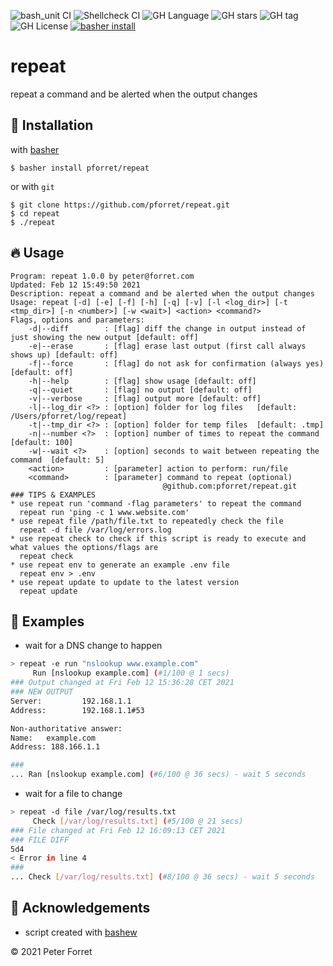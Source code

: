 ![bash_unit CI](https://github.com/pforret/repeat/workflows/bash_unit%20CI/badge.svg)
![Shellcheck CI](https://github.com/pforret/repeat/workflows/Shellcheck%20CI/badge.svg)
![GH Language](https://img.shields.io/github/languages/top/pforret/repeat)
![GH stars](https://img.shields.io/github/stars/pforret/repeat)
![GH tag](https://img.shields.io/github/v/tag/pforret/repeat)
![GH License](https://img.shields.io/github/license/pforret/repeat)
[![basher install](https://img.shields.io/badge/basher-install-white?logo=gnu-bash&style=flat)](https://basher.gitparade.com/package/)

# repeat

repeat a command and be alerted when the output changes

## 🚀 Installation

with [basher](https://github.com/basherpm/basher)

	$ basher install pforret/repeat

or with `git`

	$ git clone https://github.com/pforret/repeat.git
	$ cd repeat
    $ ./repeat

## 🔥 Usage

```
Program: repeat 1.0.0 by peter@forret.com
Updated: Feb 12 15:49:50 2021
Description: repeat a command and be alerted when the output changes
Usage: repeat [-d] [-e] [-f] [-h] [-q] [-v] [-l <log_dir>] [-t <tmp_dir>] [-n <number>] [-w <wait>] <action> <command?>
Flags, options and parameters:
    -d|--diff        : [flag] diff the change in output instead of just showing the new output [default: off]
    -e|--erase       : [flag] erase last output (first call always shows up) [default: off]
    -f|--force       : [flag] do not ask for confirmation (always yes) [default: off]
    -h|--help        : [flag] show usage [default: off]
    -q|--quiet       : [flag] no output [default: off]
    -v|--verbose     : [flag] output more [default: off]
    -l|--log_dir <?> : [option] folder for log files   [default: /Users/pforret/log/repeat]
    -t|--tmp_dir <?> : [option] folder for temp files  [default: .tmp]
    -n|--number <?>  : [option] number of times to repeat the command  [default: 100]
    -w|--wait <?>    : [option] seconds to wait between repeating the command  [default: 5]
    <action>         : [parameter] action to perform: run/file
    <command>        : [parameter] command to repeat (optional)
                                  @github.com:pforret/repeat.git                                             
### TIPS & EXAMPLES
* use repeat run 'command -flag parameters' to repeat the command
  repeat run 'ping -c 1 www.website.com'
* use repeat file /path/file.txt to repeatedly check the file
  repeat -d file /var/log/errors.log
* use repeat check to check if this script is ready to execute and what values the options/flags are
  repeat check
* use repeat env to generate an example .env file
  repeat env > .env
* use repeat update to update to the latest version
  repeat update
```
## 🔁 Examples

* wait for a DNS change to happen

```bash
> repeat -e run "nslookup www.example.com"
     Run [nslookup example.com] (#1/100 @ 1 secs)
### Output changed at Fri Feb 12 15:36:28 CET 2021
### NEW OUTPUT
Server:         192.168.1.1
Address:        192.168.1.1#53

Non-authoritative answer:
Name:   example.com
Address: 188.166.1.1

###
... Ran [nslookup example.com] (#6/100 @ 36 secs) - wait 5 seconds
```

* wait for a file to change

```bash
> repeat -d file /var/log/results.txt
     Check [/var/log/results.txt] (#5/100 @ 21 secs)
### File changed at Fri Feb 12 16:09:13 CET 2021
### FILE DIFF
5d4
< Error in line 4
###
... Check [/var/log/results.txt] (#8/100 @ 36 secs) - wait 5 seconds
```

## 📝 Acknowledgements

* script created with [bashew](https://github.com/pforret/bashew)

&copy; 2021 Peter Forret
